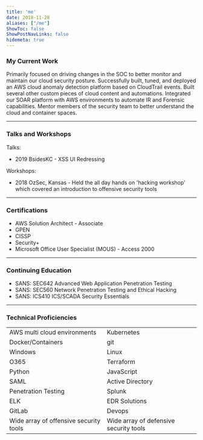 ```yaml
---
title: 'me'
date: 2018-11-28
aliases: ["/me"]
ShowToc: false
ShowPostNavLinks: false
hidemeta: true
---
```



### My Current Work
Primarily focused on driving changes in the SOC to better monitor and maintain our cloud security posture. Successfully built, tuned, and deployed an AWS cloud anomaly detection platform based on CloudTrail events. Built several other custom pieces of cloud content and automations. Integrated our SOAR platform with AWS environments to automate IR and Forensic capabilities. Mentor members of the security team to better understand the cloud and container spaces.

---

### Talks and Workshops
Talks:
- 2019 BsidesKC - XSS UI Redressing

Workshops:
- 2018 OzSec, Kansas - Held the all day hands on 'hacking workshop' which covered an introduction to offensive security tools

---

### Certifications
- AWS Solution Architect - Associate
- GPEN
- CISSP
- Security+
- Microsoft Office User Specialist (MOUS) - Access 2000

---
### Continuing Education
- SANS: SEC642 Advanced Web Application Penetration Testing
- SANS: SEC560 Network Penetration Testing and Ethical Hacking
- SANS: ICS410 ICS/SCADA Security Essentials

---

### Technical Proficiencies
|      |      |
| ---- | ---- |
| AWS multi cloud environments | Kubernetes |
| Docker/Containers | git |
| Windows | Linux | 
| O365 | Terraform | 
| Python | JavaScript |
| SAML | Active Directory | 
| Penetration Testing | Splunk | 
| ELK | EDR Solutions | 
| GitLab | Devops | 
| Wide array of offensive security tools  |  Wide array of defensive security tools| 
